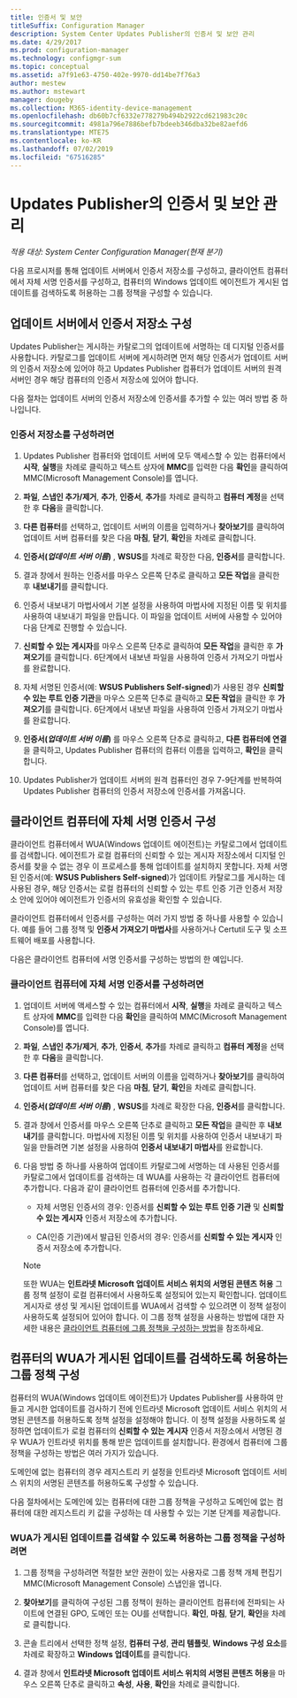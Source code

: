 ```yaml
---
title: 인증서 및 보안
titleSuffix: Configuration Manager
description: System Center Updates Publisher의 인증서 및 보안 관리
ms.date: 4/29/2017
ms.prod: configuration-manager
ms.technology: configmgr-sum
ms.topic: conceptual
ms.assetid: a7f91e63-4750-402e-9970-dd14be7f76a3
author: mestew
ms.author: mstewart
manager: dougeby
ms.collection: M365-identity-device-management
ms.openlocfilehash: db60b7cf6332e778279b494b2922cd621983c20c
ms.sourcegitcommit: 4981a796e7886befb7bdeeb346dba32be82aefd6
ms.translationtype: MTE75
ms.contentlocale: ko-KR
ms.lasthandoff: 07/02/2019
ms.locfileid: "67516285"
---
```

# <a name="manage-certificates-and-security-for-updates-publisher"></a>Updates Publisher의 인증서 및 보안 관리

*적용 대상: System Center Configuration Manager(현재 분기)*

다음 프로시저를 통해 업데이트 서버에서 인증서 저장소를 구성하고, 클라이언트 컴퓨터에서 자체 서명 인증서를 구성하고, 컴퓨터의 Windows 업데이트 에이전트가 게시된 업데이트를 검색하도록 허용하는 그룹 정책을 구성할 수 있습니다.

## <a name="configure-the-certificate-store-on-the-update-server"></a>업데이트 서버에서 인증서 저장소 구성
 Updates Publisher는 게시하는 카탈로그의 업데이트에 서명하는 데 디지털 인증서를 사용합니다. 카탈로그를 업데이트 서버에 게시하려면 먼저 해당 인증서가 업데이트 서버의 인증서 저장소에 있어야 하고 Updates Publisher 컴퓨터가 업데이트 서버의 원격 서버인 경우 해당 컴퓨터의 인증서 저장소에 있어야 합니다.

다음 절차는 업데이트 서버의 인증서 저장소에 인증서를 추가할 수 있는 여러 방법 중 하나입니다.

### <a name="to-configure-the-certificate-store"></a>인증서 저장소를 구성하려면
1.  Updates Publisher 컴퓨터와 업데이트 서버에 모두 액세스할 수 있는 컴퓨터에서 **시작**, **실행**을 차례로 클릭하고 텍스트 상자에 **MMC**를 입력한 다음 **확인**을 클릭하여 MMC(Microsoft Management Console)를 엽니다.

2.  **파일**, **스냅인 추가/제거**, **추가**, **인증서**, **추가**를 차례로 클릭하고 **컴퓨터 계정**을 선택한 후 **다음**을 클릭합니다.

3.  **다른 컴퓨터**를 선택하고, 업데이트 서버의 이름을 입력하거나 **찾아보기**를 클릭하여 업데이트 서버 컴퓨터를 찾은 다음 **마침**, **닫기**, **확인**을 차례로 클릭합니다.

4.  **인증서(*업데이트 서버 이름*)** , **WSUS**를 차례로 확장한 다음, **인증서**를 클릭합니다.

5.  결과 창에서 원하는 인증서를 마우스 오른쪽 단추로 클릭하고 **모든 작업**을 클릭한 후 **내보내기**를 클릭합니다.

6.  인증서 내보내기 마법사에서 기본 설정을 사용하여 마법사에 지정된 이름 및 위치를 사용하여 내보내기 파일을 만듭니다. 이 파일을 업데이트 서버에 사용할 수 있어야 다음 단계로 진행할 수 있습니다.

7.  **신뢰할 수 있는 게시자**를 마우스 오른쪽 단추로 클릭하여 **모든 작업**을 클릭한 후 **가져오기**를 클릭합니다. 6단계에서 내보낸 파일을 사용하여 인증서 가져오기 마법사를 완료합니다.

8.  자체 서명된 인증서(예: **WSUS Publishers Self-signed**)가 사용된 경우 **신뢰할 수 있는 루트 인증 기관**을 마우스 오른쪽 단추로 클릭하고 **모든 작업**을 클릭한 후 **가져오기**를 클릭합니다. 6단계에서 내보낸 파일을 사용하여 인증서 가져오기 마법사를 완료합니다.

9.  **인증서(*업데이트 서버 이름*)** 를 마우스 오른쪽 단추로 클릭하고, **다른 컴퓨터에 연결**을 클릭하고, Updates Publisher 컴퓨터의 컴퓨터 이름을 입력하고, **확인**을 클릭합니다.

10. Updates Publisher가 업데이트 서버의 원격 컴퓨터인 경우 7-9단계를 반복하여 Updates Publisher 컴퓨터의 인증서 저장소에 인증서를 가져옵니다.



## <a name="configure-a-self-signing-certificate-on-client-computers"></a>클라이언트 컴퓨터에 자체 서명 인증서 구성
클라이언트 컴퓨터에서 WUA(Windows 업데이트 에이전트)는 카탈로그에서 업데이트를 검색합니다. 에이전트가 로컬 컴퓨터의 신뢰할 수 있는 게시자 저장소에서 디지털 인증서를 찾을 수 없는 경우 이 프로세스를 통해 업데이트를 설치하지 못합니다. 자체 서명된 인증서(예: **WSUS Publishers Self-signed**)가 업데이트 카탈로그를 게시하는 데 사용된 경우, 해당 인증서는 로컬 컴퓨터의 신뢰할 수 있는 루트 인증 기관 인증서 저장소 안에 있어야 에이전트가 인증서의 유효성을 확인할 수 있습니다.

클라이언트 컴퓨터에서 인증서를 구성하는 여러 가지 방법 중 하나를 사용할 수 있습니다. 예를 들어 그룹 정책 및 **인증서 가져오기 마법사**를 사용하거나 Certutil 도구 및 소프트웨어 배포를 사용합니다.

다음은 클라이언트 컴퓨터에 서명 인증서를 구성하는 방법의 한 예입니다.

### <a name="to-configure-a-self-signing-certificate-on-client-computers"></a>클라이언트 컴퓨터에 자체 서명 인증서를 구성하려면
1. 업데이트 서버에 액세스할 수 있는 컴퓨터에서 **시작**, **실행**을 차례로 클릭하고 텍스트 상자에 **MMC**를 입력한 다음 **확인**을 클릭하여 MMC(Microsoft Management Console)를 엽니다.

2. **파일**, **스냅인 추가/제거**, **추가**, **인증서**, **추가**를 차례로 클릭하고 **컴퓨터 계정**을 선택한 후 **다음**을 클릭합니다.

3. **다른 컴퓨터**를 선택하고, 업데이트 서버의 이름을 입력하거나 **찾아보기**를 클릭하여 업데이트 서버 컴퓨터를 찾은 다음 **마침**, **닫기**, **확인**을 차례로 클릭합니다.

4. **인증서(*업데이트 서버 이름*)** , **WSUS**를 차례로 확장한 다음, **인증서**를 클릭합니다.

5. 결과 창에서 인증서를 마우스 오른쪽 단추로 클릭하고 **모든 작업**을 클릭한 후 **내보내기**를 클릭합니다. 마법사에 지정된 이름 및 위치를 사용하여 인증서 내보내기 파일을 만들려면 기본 설정을 사용하여 **인증서 내보내기 마법사**를 완료합니다.

6. 다음 방법 중 하나를 사용하여 업데이트 카탈로그에 서명하는 데 사용된 인증서를 카탈로그에서 업데이트를 검색하는 데 WUA를 사용하는 각 클라이언트 컴퓨터에 추가합니다. 다음과 같이 클라이언트 컴퓨터에 인증서를 추가합니다.

   -   자체 서명된 인증서의 경우: 인증서를 **신뢰할 수 있는 루트 인증 기관** 및 **신뢰할 수 있는 게시자** 인증서 저장소에 추가합니다.

   -   CA(인증 기관)에서 발급된 인증서의 경우: 인증서를 **신뢰할 수 있는 게시자** 인증서 저장소에 추가합니다.

   > [!NOTE]
   > 또한 WUA는 **인트라넷 Microsoft 업데이트 서비스 위치의 서명된 콘텐츠 허용** 그룹 정책 설정이 로컬 컴퓨터에서 사용하도록 설정되어 있는지 확인합니다. 업데이트 게시자로 생성 및 게시된 업데이트를 WUA에서 검색할 수 있으려면 이 정책 설정이 사용하도록 설정되어 있어야 합니다. 이 그룹 정책 설정을 사용하는 방법에 대한 자세한 내용은 [클라이언트 컴퓨터에 그룹 정책을 구성하는 방법](https://docs.microsoft.com/previous-versions/bb530967(v=technet.10))을 참조하세요.



## <a name="configuring-group-policy-to-allow-wuaon-computers-to-scan-for-published-updates"></a>컴퓨터의 WUA가 게시된 업데이트를 검색하도록 허용하는 그룹 정책 구성
컴퓨터의 WUA(Windows 업데이트 에이전트)가 Updates Publisher를 사용하여 만들고 게시한 업데이트를 검사하기 전에 인트라넷 Microsoft 업데이트 서비스 위치의 서명된 콘텐츠를 허용하도록 정책 설정을 설정해야 합니다. 이 정책 설정을 사용하도록 설정하면 업데이트가 로컬 컴퓨터의 **신뢰할 수 있는 게시자** 인증서 저장소에서 서명된 경우 WUA가 인트라넷 위치를 통해 받은 업데이트를 설치합니다. 환경에서 컴퓨터에 그룹 정책을 구성하는 방법은 여러 가지가 있습니다.

도메인에 없는 컴퓨터의 경우 레지스트리 키 설정을 인트라넷 Microsoft 업데이트 서비스 위치의 서명된 콘텐츠를 허용하도록 구성할 수 있습니다.

다음 절차에서는 도메인에 있는 컴퓨터에 대한 그룹 정책을 구성하고 도메인에 없는 컴퓨터에 대한 레지스트리 키 값을 구성하는 데 사용할 수 있는 기본 단계를 제공합니다.

### <a name="to-configure-group-policy-to-allow-wua-to-scan-for-published-updates"></a>WUA가 게시된 업데이트를 검색할 수 있도록 허용하는 그룹 정책을 구성하려면
1.  그룹 정책을 구성하려면 적절한 보안 권한이 있는 사용자로 그룹 정책 개체 편집기 MMC(Microsoft Management Console) 스냅인을 엽니다.

2.  **찾아보기**를 클릭하여 구성된 그룹 정책이 원하는 클라이언트 컴퓨터에 전파되는 사이트에 연결된 GPO, 도메인 또는 OU를 선택합니다. **확인**, **마침**, **닫기**, **확인**을 차례로 클릭합니다.

3.  콘솔 트리에서 선택한 정책 설정, **컴퓨터 구성**, **관리 템플릿**, **Windows 구성 요소**를 차례로 확장하고 **Windows 업데이트**를 클릭합니다.

4.  결과 창에서 **인트라넷 Microsoft 업데이트 서비스 위치의 서명된 콘텐츠 허용**을 마우스 오른쪽 단추로 클릭하고 **속성**, **사용**, **확인**을 차례로 클릭합니다.

